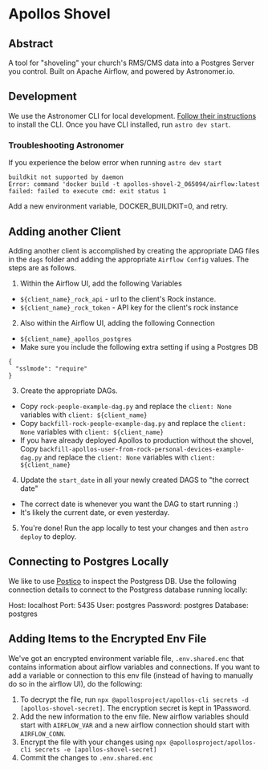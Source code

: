 # Apollos Shovel

## Abstract

A tool for "shoveling" your church's RMS/CMS data into a Postgres Server you control. Built on Apache Airflow, and powered by Astronomer.io.

## Development

We use the Astronomer CLI for local development. [Follow their instructions](https://www.astronomer.io/docs/cloud/stable/develop/cli-quickstart#overview) to install the CLI. Once you have CLI installed, run `astro dev start`.

### Troubleshooting Astronomer

If you experience the below error when running `astro dev start`

```
buildkit not supported by daemon
Error: command 'docker build -t apollos-shovel-2_065094/airflow:latest failed: failed to execute cmd: exit status 1
```

Add a new environment variable, DOCKER_BUILDKIT=0, and retry.

## Adding another Client

Adding another client is accomplished by creating the appropriate DAG files in the `dags` folder and adding the appropriate `Airflow Config` values. The steps are as follows.

1. Within the Airflow UI, add the following Variables

- `${client_name}_rock_api` - url to the client's Rock instance.
- `${client_name}_rock_token` - API key for the client's rock instance

2.  Also within the Airflow UI, adding the following Connection

- `${client_name}_apollos_postgres`
- Make sure you include the following extra setting if using a Postgres DB

```
{
  "sslmode": "require"
}
```

3. Create the appropriate DAGs.

- Copy `rock-people-example-dag.py` and replace the `client: None` variables with `client: ${client_name}`
- Copy `backfill-rock-people-example-dag.py` and replace the `client: None` variables with `client: ${client_name}`
- If you have already deployed Apollos to production without the shovel, Copy `backfill-apollos-user-from-rock-personal-devices-example-dag.py` and replace the `client: None` variables with `client: ${client_name}`

4. Update the `start_date` in all your newly created DAGS to "the correct date"

- The correct date is whenever you want the DAG to start running :)
- It's likely the current date, or even yesterday.

5. You're done! Run the app locally to test your changes and then `astro deploy` to deploy.

## Connecting to Postgres Locally

We like to use [Postico](https://eggerapps.at/postico/) to inspect the Postgress DB. Use the following connection details to connect to the Postgress database running locally:

Host: localhost
Port: 5435
User: postgres
Password: postgres
Database: postgres

## Adding Items to the Encrypted Env File

We've got an encrypted environment variable file, `.env.shared.enc` that contains information about airflow variables and connections. If you want to add a variable or connection to this env file (instead of having to manually do so in the airflow UI), do the following:

1. To decrypt the file, run `npx @apollosproject/apollos-cli secrets -d [apollos-shovel-secret]`. The encryption secret is kept in 1Password.
2. Add the new information to the env file. New airflow variables should start with `AIRFLOW_VAR` and a new airflow connection should start with `AIRFLOW_CONN`.
3. Encrypt the file with your changes using `npx @apollosproject/apollos-cli secrets -e [apollos-shovel-secret]`
4. Commit the changes to `.env.shared.enc`

